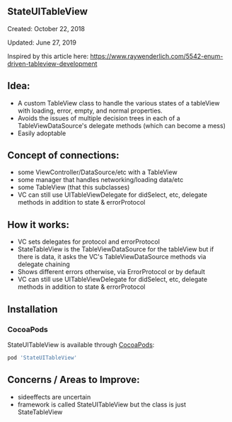 
## StateUITableView

Created: October 22, 2018

Updated: June 27, 2019

Inspired by this article here:
https://www.raywenderlich.com/5542-enum-driven-tableview-development


## Idea:
-   A custom TableView class to handle the various states of a tableView with loading,
    error, empty, and normal properties.
-   Avoids the issues of multiple decision trees in each of a TableViewDataSource's
    delegate methods (which can become a mess)
-   Easily adoptable


## Concept of connections:
-   some ViewController/DataSource/etc with a TableView
-   some manager that handles networking/loading data/etc
-   some TableView (that this subclasses)
-   VC can still use UITableViewDelegate for didSelect, etc, delegate methods in addition to state & errorProtocol


## How it works:
-   VC sets delegates for protocol and errorProtocol
-   StateTableView is the TableViewDataSource for the tableView but if there is data,
    it asks the VC's TableViewDataSource methods via delegate chaining
-   Shows different errors otherwise, via ErrorProtocol or by default
-   VC can still use UITableViewDelegate for didSelect, etc, delegate methods in addition to state & errorProtocol


## Installation

### CocoaPods

StateUITableView is available through [CocoaPods](https://cocoapods.org):

```ruby
pod 'StateUITableView'
```


## Concerns / Areas to Improve:
-   sideeffects are uncertain
-   framework is called StateUITableView but the class is just StateTableView
